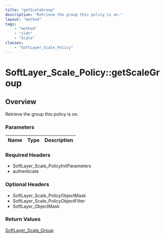 ```yaml
---
title: "getScaleGroup"
description: "Retrieve the group this policy is on."
layout: "method"
tags:
    - "method"
    - "sldn"
    - "Scale"
classes:
    - "SoftLayer_Scale_Policy"
---
```

# SoftLayer_Scale_Policy::getScaleGroup
## Overview 
Retrieve the group this policy is on.

### Parameters 
|Name | Type | Description |
| --- | --- | --- |


### Required Headers
* SoftLayer_Scale_PolicyInitParameters
* authenticate

### Optional Headers
* SoftLayer_Scale_PolicyObjectMask
* SoftLayer_Scale_PolicyObjectFilter
* SoftLayer_ObjectMask

### Return Values
<a href='/reference/datatypes/SoftLayer_Scale_Group'>SoftLayer_Scale_Group </a>


